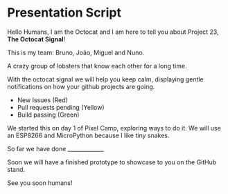 # Presentation Script

Hello Humans, I am the Octocat and I am here to tell you about Project 23, **The Octocat Signal**!

This is my team: Bruno, João, Miguel and Nuno. 

A crazy group of lobsters that know each other for a long time.

With the octocat signal we will help you keep calm, displaying gentle notifications on how your github projects are going.

- New Issues (Red)
- Pull requests pending (Yellow)
- Build passing (Green)

We started this on day 1 of Pixel Camp, exploring ways to do it. We will use an ESP8266 and MicroPython because I like tiny snakes.

So far we have done _____________

Soon we will have a finished prototype to showcase to you on the GitHub stand. 

See you soon humans!
